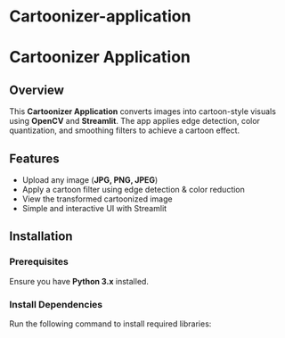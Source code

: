 # Cartoonizer-application
# Cartoonizer Application

## Overview
This **Cartoonizer Application** converts images into cartoon-style visuals using **OpenCV** and **Streamlit**. The app applies edge detection, color quantization, and smoothing filters to achieve a cartoon effect.

## Features
- Upload any image (**JPG, PNG, JPEG**)
- Apply a cartoon filter using edge detection & color reduction
- View the transformed cartoonized image
- Simple and interactive UI with Streamlit

## Installation
### Prerequisites
Ensure you have **Python 3.x** installed.

### Install Dependencies
Run the following command to install required libraries:
```ba
